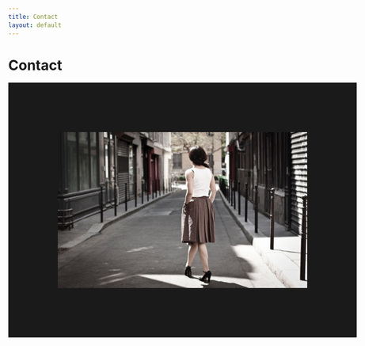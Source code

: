 ```yaml
---
title: Contact
layout: default
---
```


# Contact

<div class="container">
  <div class="row">
    <div class="col-md-12">
      <img style="float: left" border=100 width=600 src="/assets/book/book_010.jpg">
    </div>
  </div>
  <div class="row"></div>
  <div class="row">
    <div class="col-md-12">

      <form action="//formspree.io/pili.a.quiroz@gmail.com" method="POST">
        <div class="col-lg-6">

          <div class="form-group">
            <label for="InputName">Name</label>
            <div class="input-group">
              <input type="text" class="form-control" name="InputName" id="InputName" placeholder="Enter Name" required>
              <span class="input-group-addon">
                <i class="glyphicon glyphicon-ok form-control-feedback"></i></span></div></div>

          <div class="form-group">
            <label for="InputEmail">Email</label>
            <div class="input-group">
              <input type="email" class="form-control" id="InputEmail" name="InputEmail" placeholder="Enter Email" required  >
              <span class="input-group-addon">
                <i class="glyphicon glyphicon-ok form-control-feedback"></i></span></div></div>

          <div class="form-group">
            <label for="InputMessage">Message</label>
            <div class="input-group">
              <textarea name="InputMessage" id="InputMessage" class="form-control" rows="5" required></textarea>
              <span class="input-group-addon">
                <i class="glyphicon glyphicon-ok form-control-feedback"></i></span></div></div>

          <input type="submit" name="submit" id="submit" value="Submit" class="btn btn-info pull-right">
        </div>
      </form>
    </div>
  </div>
</div>

